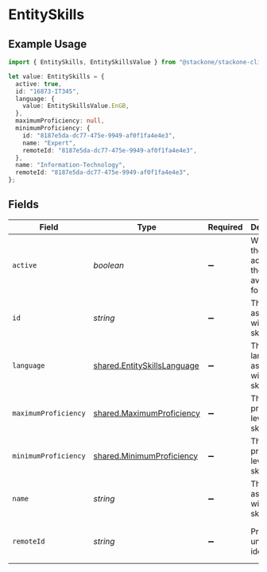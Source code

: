 # EntitySkills

## Example Usage

```typescript
import { EntitySkills, EntitySkillsValue } from "@stackone/stackone-client-ts/sdk/models/shared";

let value: EntitySkills = {
  active: true,
  id: "16873-IT345",
  language: {
    value: EntitySkillsValue.EnGB,
  },
  maximumProficiency: null,
  minimumProficiency: {
    id: "8187e5da-dc77-475e-9949-af0f1fa4e4e3",
    name: "Expert",
    remoteId: "8187e5da-dc77-475e-9949-af0f1fa4e4e3",
  },
  name: "Information-Technology",
  remoteId: "8187e5da-dc77-475e-9949-af0f1fa4e4e3",
};
```

## Fields

| Field                                                                             | Type                                                                              | Required                                                                          | Description                                                                       | Example                                                                           |
| --------------------------------------------------------------------------------- | --------------------------------------------------------------------------------- | --------------------------------------------------------------------------------- | --------------------------------------------------------------------------------- | --------------------------------------------------------------------------------- |
| `active`                                                                          | *boolean*                                                                         | :heavy_minus_sign:                                                                | Whether the skill is active and therefore available for use                       | true                                                                              |
| `id`                                                                              | *string*                                                                          | :heavy_minus_sign:                                                                | The ID associated with this skill                                                 | 16873-IT345                                                                       |
| `language`                                                                        | [shared.EntitySkillsLanguage](../../../sdk/models/shared/entityskillslanguage.md) | :heavy_minus_sign:                                                                | The language associated with this skill                                           |                                                                                   |
| `maximumProficiency`                                                              | [shared.MaximumProficiency](../../../sdk/models/shared/maximumproficiency.md)     | :heavy_minus_sign:                                                                | The proficiency level of the skill                                                |                                                                                   |
| `minimumProficiency`                                                              | [shared.MinimumProficiency](../../../sdk/models/shared/minimumproficiency.md)     | :heavy_minus_sign:                                                                | The proficiency level of the skill                                                |                                                                                   |
| `name`                                                                            | *string*                                                                          | :heavy_minus_sign:                                                                | The name associated with this skill                                               | Information-Technology                                                            |
| `remoteId`                                                                        | *string*                                                                          | :heavy_minus_sign:                                                                | Provider's unique identifier                                                      | 8187e5da-dc77-475e-9949-af0f1fa4e4e3                                              |